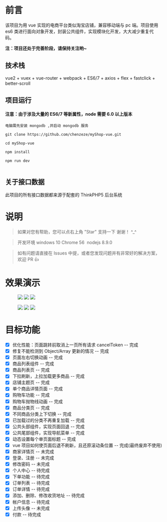 # 前言

该项目为用 vue 实现的电商平台类似淘宝店铺，兼容移动端与 pc 端。项目使用 es6 类进行面向对象开发，封装公共组件，实现模块化开发，大大减少重复代码。

**注：项目还处于完善阶段，请保持关注哟~**

## 技术栈

vue2 + vuex + vue-router + webpack + ES6/7 + axios + flex + fastclick + better-scroll

## 项目运行

#### 注意：由于涉及大量的 ES6/7 等新属性，node 需要 6.0 以上版本

```
电脑需先安装 mongodb ,并启动 mongodb 服务

git clone https://github.com/chenzeze/myShop-vue.git

cd myShop-vue

npm install

npm run dev


```

## 关于接口数据

此项目的所有接口数据都来源于配套的 ThinkPHP5 后台系统

# 说明

> 如果对您有帮助，您可以点右上角 "Star" 支持一下 谢谢！ ^\_^

> 开发环境 windows 10 Chrome 56  nodejs 8.9.0

> 如有问题请直接在 Issues 中提，或者您发现问题并有非常好的解决方案，欢迎 PR 👍

# 效果演示

<figure class="third">
  <img src="./outputImg/vueOutput.gif">
  <img src="./outputImg/home.png">
  <img src="./outputImg/theme.png">
</figure>
<figure class="third">
  <img src="./outputImg/product.png">
  <img src="./outputImg/cart.png">
  <img src="./outputImg/category.png">
</figure>

# 目标功能

- [x] 优化性能：页面跳转前取消上一页所有请求 cancelToken -- 完成
- [x] 修复不能检测到 Object/Array 更新的情况 -- 完成
- [x] 页面左右切换动画 -- 完成
- [x] 商品列表组件 -- 完成
- [x] 商品列表页 -- 完成
- [x] 下拉刷新，上拉加载更多商品 -- 完成
- [x] 店铺主题页 -- 完成
- [x] 单个商品详情页面 -- 完成
- [x] 购物车功能 -- 完成
- [x] 购物车抛物线动画 -- 完成
- [x] 商品分类页 -- 完成
- [x] 不同商品分类上下切换 -- 完成
- [x] 已加载过的分类不再重复加载 -- 完成
- [x] 公共头部组件，实现页面回退 -- 完成
- [x] 公共尾部组件，实现导航菜单 -- 完成
- [x] 动态设置每个单页面标题 -- 完成
- [x] vue 项目如何使页面后退不刷新，且还原滚动条位置 -- 完成(最终废弃不使用)
- [x] 商家详情页 -- 未完成
- [x] 登录、注册 -- 未完成
- [x] 修改密码 -- 未完成
- [x] 个人中心 -- 待完成
- [x] 下单功能 -- 待完成
- [x] 订单列表 -- 待完成
- [x] 订单详情 -- 待完成
- [x] 添加、删除、修改收货地址 -- 待完成
- [x] 帐户信息 -- 待完成
- [x] 上传头像 -- 未完成
- [x] 付款 -- 待完成
